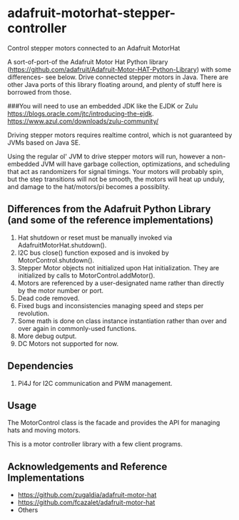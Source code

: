 # adafruit-motorhat-stepper-controller
Control stepper motors connected to an Adafruit MotorHat

A sort-of-port-of the Adafruit Motor Hat Python library (https://github.com/adafruit/Adafruit-Motor-HAT-Python-Library) with some differences- see below. Drive connected stepper motors in Java. There are other Java ports of this library floating around, and plenty of stuff here is borrowed from those.

###You will need to use an embedded JDK like the EJDK or Zulu
https://blogs.oracle.com/jtc/introducing-the-ejdk.
https://www.azul.com/downloads/zulu-community/

Driving stepper motors requires realtime control, which is not guaranteed by JVMs based on Java SE.

Using the regular ol' JVM to drive stepper motors will run, however a non-embedded JVM will have garbage collection, optimizations, and scheduling that act as randomizers for signal timings. Your motors will probably spin, but the step transitions will not be smooth, the motors will heat up unduly, and damage to the hat/motors/pi becomes a possiblity.

## Differences from the Adafruit Python Library (and some of the reference implementations)
1. Hat shutdown or reset must be manually invoked via AdafruitMotorHat.shutdown().
2. I2C bus close() function exposed and is invoked by MotorControl.shutdown().
3. Stepper Motor objects not initialized upon Hat initialization. They are initialized by calls to MotorControl.addMotor().
4. Motors are referenced by a user-designated name rather than directly by the motor number or port.
5. Dead code removed.
6. Fixed bugs and inconsistencies managing speed and steps per revolution.
7. Some math is done on class instance instantiation rather than over and over again in commonly-used functions.
8. More debug output.
9. DC Motors not supported for now.

## Dependencies
1. Pi4J for I2C communication and PWM management.

## Usage
The MotorControl class is the facade and provides the API for managing hats and moving motors.

This is a motor controller library with a few client programs.

## Acknowledgements and Reference Implementations
* https://github.com/zugaldia/adafruit-motor-hat
* https://github.com/fcazalet/adafruit-motor-hat
* Others
